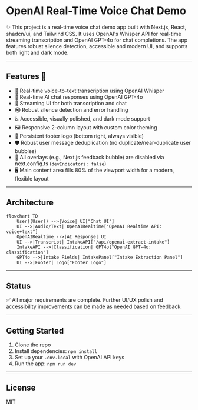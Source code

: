 # OpenAI Real-Time Voice Chat Demo

✨ This project is a real-time voice chat demo app built with Next.js, React, shadcn/ui, and Tailwind CSS. It uses OpenAI's Whisper API for real-time streaming transcription and OpenAI GPT-4o for chat completions. The app features robust silence detection, accessible and modern UI, and supports both light and dark mode.

---

## Features 🚀

- 🎤 Real-time voice-to-text transcription using OpenAI Whisper
- 🤖 Real-time AI chat responses using OpenAI GPT-4o
- 🔄 Streaming UI for both transcription and chat
- 🔇 Robust silence detection and error handling
- ♿ Accessible, visually polished, and dark mode support
- 🖼️ Responsive 2-column layout with custom color theming
- 🦶 Persistent footer logo (bottom right, always visible)
- 🛡️ Robust user message deduplication (no duplicate/near-duplicate user bubbles)
- 🚫 All overlays (e.g., Next.js feedback bubble) are disabled via next.config.ts (`devIndicators: false`)
- 🖥️ Main content area fills 80% of the viewport width for a modern, flexible layout

---

## Architecture

```mermaid
flowchart TD
    User((User)) -->|Voice| UI["Chat UI"]
    UI -->|Audio/Text| OpenAIRealtime["OpenAI Realtime API: voice+text"]
    OpenAIRealtime -->|AI Response| UI
    UI -->|Transcript| IntakeAPI["/api/openai-extract-intake"]
    IntakeAPI -->|Classification| GPT4o["OpenAI GPT-4o: classification"]
    GPT4o -->|Intake Fields| IntakePanel["Intake Extraction Panel"]
    UI -->|Footer| Logo["Footer Logo"]
```

---

## Status

✅ All major requirements are complete. Further UI/UX polish and accessibility improvements can be made as needed based on feedback.

---

## Getting Started

1. Clone the repo
2. Install dependencies: `npm install`
3. Set up your `.env.local` with OpenAI API keys
4. Run the app: `npm run dev`

---

## License

MIT
